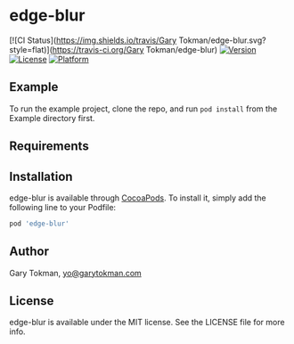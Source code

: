 # edge-blur

[![CI Status](https://img.shields.io/travis/Gary Tokman/edge-blur.svg?style=flat)](https://travis-ci.org/Gary Tokman/edge-blur)
[![Version](https://img.shields.io/cocoapods/v/edge-blur.svg?style=flat)](https://cocoapods.org/pods/edge-blur)
[![License](https://img.shields.io/cocoapods/l/edge-blur.svg?style=flat)](https://cocoapods.org/pods/edge-blur)
[![Platform](https://img.shields.io/cocoapods/p/edge-blur.svg?style=flat)](https://cocoapods.org/pods/edge-blur)

## Example

To run the example project, clone the repo, and run `pod install` from the Example directory first.

## Requirements

## Installation

edge-blur is available through [CocoaPods](https://cocoapods.org). To install
it, simply add the following line to your Podfile:

```ruby
pod 'edge-blur'
```

## Author

Gary Tokman, yo@garytokman.com

## License

edge-blur is available under the MIT license. See the LICENSE file for more info.

